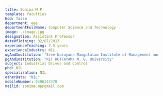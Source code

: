 ```yaml
---
title: Sonima M P
template: faculties
hod: false
department: eee
departmentFullName: Computer Science and Technology
image: ./image.jpg
designation: Assistant Professor
dateOfJoining: 02/07/2013
experienceTeaching: 7.5 years
experienceIndustry: NIL
ugAndInstitution: "Sree Narayana Mangalalam Institute of Management and Technology/M.G. University"
pgAndInstitution: "RIT KOTTAYAM/ M. G. University"
subject: Industrial Drives and Control
phd: NIL
specialization: NIL
otherData: "NIL"
mobileNumber: 9496347470
mailid: sonima.mp@gmail.com
---
```

